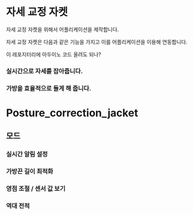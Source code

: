 # 자세 교정 자켓


자세 교정 자켓을 위해서 어플리케이션을 제작합니다.

자세 교정 자켓은 다음과 같은 기능을 가지고 이를 어플리케이션을 이용해 연동합니다.


이 레포지터리에 아두이노 코드 올려도 되나?

### 실시간으로 자세를 잡아줍니다.

### 가방을 효율적으로 들게 해 줍니다.


# Posture_correction_jacket
## 모드
### 실시간 알림 설정
### 가방끈 길이 최적화
### 영점 조절 / 센서 값 보기
### 역대 전적
